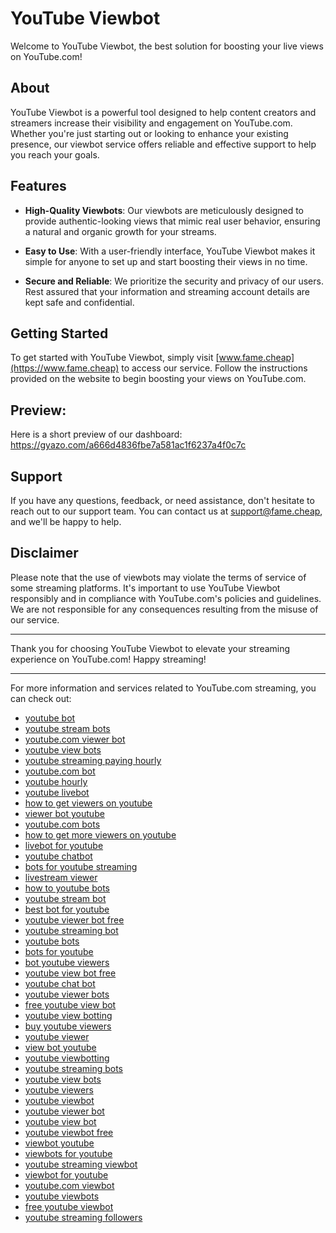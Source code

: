 # YouTube Viewbot

Welcome to YouTube Viewbot, the best solution for boosting your live views on YouTube.com! 

## About

YouTube Viewbot is a powerful tool designed to help content creators and streamers increase their visibility and engagement on YouTube.com. Whether you're just starting out or looking to enhance your existing presence, our viewbot service offers reliable and effective support to help you reach your goals.

## Features

- **High-Quality Viewbots**: Our viewbots are meticulously designed to provide authentic-looking views that mimic real user behavior, ensuring a natural and organic growth for your streams.
  
- **Easy to Use**: With a user-friendly interface, YouTube Viewbot makes it simple for anyone to set up and start boosting their views in no time.

- **Secure and Reliable**: We prioritize the security and privacy of our users. Rest assured that your information and streaming account details are kept safe and confidential.

## Getting Started

To get started with YouTube Viewbot, simply visit [www.fame.cheap](https://www.fame.cheap) to access our service. Follow the instructions provided on the website to begin boosting your views on YouTube.com.

## Preview:

Here is a short preview of our dashboard: https://gyazo.com/a666d4836fbe7a581ac1f6237a4f0c7c

## Support

If you have any questions, feedback, or need assistance, don't hesitate to reach out to our support team. You can contact us at [support@fame.cheap](mailto:support@fame.cheap), and we'll be happy to help.

## Disclaimer

Please note that the use of viewbots may violate the terms of service of some streaming platforms. It's important to use YouTube Viewbot responsibly and in compliance with YouTube.com's policies and guidelines. We are not responsible for any consequences resulting from the misuse of our service.

---

Thank you for choosing YouTube Viewbot to elevate your streaming experience on YouTube.com! Happy streaming!

---

For more information and services related to YouTube.com streaming, you can check out:

- [youtube bot](https://fame.cheap/shop/youtube)
- [youtube stream bots](https://fame.cheap/shop/youtube)
- [youtube.com viewer bot](https://fame.cheap/shop/youtube)
- [youtube view bots](https://fame.cheap/shop/youtube)
- [youtube streaming paying hourly](https://fame.cheap/shop/youtube)
- [youtube.com bot](https://fame.cheap/shop/youtube)
- [youtube hourly](https://fame.cheap/shop/youtube)
- [youtube livebot](https://fame.cheap/shop/youtube)
- [how to get viewers on youtube](https://fame.cheap/shop/youtube)
- [viewer bot youtube](https://fame.cheap/shop/youtube)
- [youtube.com bots](https://fame.cheap/shop/youtube)
- [how to get more viewers on youtube](https://fame.cheap/shop/youtube)
- [livebot for youtube](https://fame.cheap/shop/youtube)
- [youtube chatbot](https://fame.cheap/shop/youtube)
- [bots for youtube streaming](https://fame.cheap/shop/youtube)
- [livestream viewer](https://fame.cheap/shop/youtube)
- [how to youtube bots](https://fame.cheap/shop/youtube)
- [youtube stream bot](https://fame.cheap/shop/youtube)
- [best bot for youtube](https://fame.cheap/shop/youtube)
- [youtube viewer bot free](https://fame.cheap/shop/youtube)
- [youtube streaming bot](https://fame.cheap/shop/youtube)
- [youtube bots](https://fame.cheap/shop/youtube)
- [bots for youtube](https://fame.cheap/shop/youtube)
- [bot youtube viewers](https://fame.cheap/shop/youtube)
- [youtube view bot free](https://fame.cheap/shop/youtube)
- [youtube chat bot](https://fame.cheap/shop/youtube)
- [youtube viewer bots](https://fame.cheap/shop/youtube)
- [free youtube view bot](https://fame.cheap/shop/youtube)
- [youtube view botting](https://fame.cheap/shop/youtube)
- [buy youtube viewers](https://fame.cheap/shop/youtube)
- [youtube viewer](https://fame.cheap/shop/youtube)
- [view bot youtube](https://fame.cheap/shop/youtube)
- [youtube viewbotting](https://fame.cheap/shop/youtube)
- [youtube streaming bots](https://fame.cheap/shop/youtube)
- [youtube view bots](https://fame.cheap/shop/youtube)
- [youtube viewers](https://fame.cheap/shop/youtube)
- [youtube viewbot](https://fame.cheap/shop/youtube)
- [youtube viewer bot](https://fame.cheap/shop/youtube)
- [youtube view bot](https://fame.cheap/shop/youtube)
- [youtube viewbot free](https://fame.cheap/shop/youtube)
- [viewbot youtube](https://fame.cheap/shop/youtube)
- [viewbots for youtube](https://fame.cheap/shop/youtube)
- [youtube streaming viewbot](https://fame.cheap/shop/youtube)
- [viewbot for youtube](https://fame.cheap/shop/youtube)
- [youtube.com viewbot](https://fame.cheap/shop/youtube)
- [youtube viewbots](https://fame.cheap/shop/youtube)
- [free youtube viewbot](https://fame.cheap/shop/youtube)
- [youtube streaming followers](https://fame.cheap/shop/youtube)
